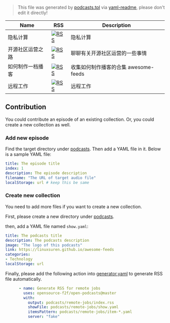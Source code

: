 > This file was generated by [podcasts.tpl](podcasts.tpl) via [yaml-readme](https://github.com/LinuxSuRen/yaml-readme), please don't edit it directly!


| Name | RSS | Description |
|---|---|---|
| 隐私计算 | [![RSS](https://img.shields.io/badge/rss-F88900?style=flat&logo=rss&logoColor=white)](https://linuxsuren.github.io/awesome-feeds/podcasts/data-privacy/index.rss) | 隐私计算 |
| 开源社区运营之路 | [![RSS](https://img.shields.io/badge/rss-F88900?style=flat&logo=rss&logoColor=white)](https://linuxsuren.github.io/awesome-feeds/podcasts/os-community/index.rss) | 聊聊有关开源社区运营的一些事情 |
| 如何制作一档播客 | [![RSS](https://img.shields.io/badge/rss-F88900?style=flat&logo=rss&logoColor=white)](https://linuxsuren.github.io/awesome-feeds/podcasts/podcasts-guide/index.rss) | 收集如何制作播客的合集 awesome-feeds |
| 远程工作 | [![RSS](https://img.shields.io/badge/rss-F88900?style=flat&logo=rss&logoColor=white)](https://linuxsuren.github.io/awesome-feeds/podcasts/remote-jobs/index.rss) | 远程工作 |

## Contribution
You could contribute an episode of an existing collection. 
Or, you could create a new collection as well.

### Add new episode
Find the target directory under [podcasts](podcasts). Then add a YAML file in it. 
Below is a sample YAML file:

```yaml
title: The episode title
index: 1
description: The episode description
filename: "The URL of target audio file"
localStorage: url # keep this be same
```

### Create new collection
You need to add more files if you want to create a new collection.

First, please create a new directory under [podcasts](podcasts).

then, add a YAML file named `show.yaml`:
```yaml
title: The podcasts title
description: The podcasts description
image: "The logo of this podcasts"
link: https://linuxsuren.github.io/awesome-feeds
categories:
- Technology
localStorage: url
```

Finally, please add the following action into [generator.yaml](.github/workflows/generator.yaml) to generate RSS file automatically.
```yaml
      - name: Generate RSS for remote jobs
        uses: opensource-f2f/open-podcasts@master
        with:
          output: podcasts/remote-jobs/index.rss
          showFile: podcasts/remote-jobs/show.yaml
          itemsPattern: podcasts/remote-jobs/item-*.yaml
          server: "fake"
```
